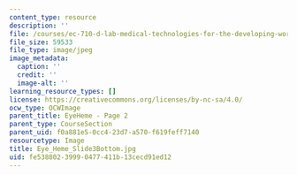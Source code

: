 ```yaml
---
content_type: resource
description: ''
file: /courses/ec-710-d-lab-medical-technologies-for-the-developing-world-spring-2010/fe53880239990477411b13cecd91ed12_Eye_Heme_Slide3Bottom.jpg
file_size: 59533
file_type: image/jpeg
image_metadata:
  caption: ''
  credit: ''
  image-alt: ''
learning_resource_types: []
license: https://creativecommons.org/licenses/by-nc-sa/4.0/
ocw_type: OCWImage
parent_title: EyeHeme - Page 2
parent_type: CourseSection
parent_uid: f0a881e5-0cc4-23d7-a570-f619feff7140
resourcetype: Image
title: Eye_Heme_Slide3Bottom.jpg
uid: fe538802-3999-0477-411b-13cecd91ed12
---
```

